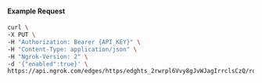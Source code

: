 <!-- Code generated for API Clients. DO NOT EDIT. -->

#### Example Request

```bash
curl \
-X PUT \
-H "Authorization: Bearer {API_KEY}" \
-H "Content-Type: application/json" \
-H "Ngrok-Version: 2" \
-d '{"enabled":true}' \
https://api.ngrok.com/edges/https/edghts_2rwrpl6Vvy8gJvWJagIrrclsCzQ/routes/edghtsrt_2rwrpl4u9Tgeo8snnbp8UIHnscy/compression
```
